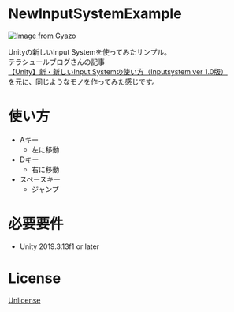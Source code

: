 # NewInputSystemExample
  
[![Image from Gyazo](https://i.gyazo.com/0bd825ce56a4d81d264faca3369fc120.gif)](https://gyazo.com/0bd825ce56a4d81d264faca3369fc120)

Unityの新しいInput Systemを使ってみたサンプル。  
テラシュールブログさんの記事  
[【Unity】新・新しいInput Systemの使い方（Inputsystem ver 1.0版）](http://tsubakit1.hateblo.jp/entry/2019/10/13/143530)  
を元に、同じようなモノを作ってみた感じです。

# 使い方
- Aキー
  - 左に移動
- Dキー
  - 右に移動
- スペースキー
  - ジャンプ

# 必要要件
- Unity 2019.3.13f1 or later

# License
[Unlicense](https://unlicense.org/)
